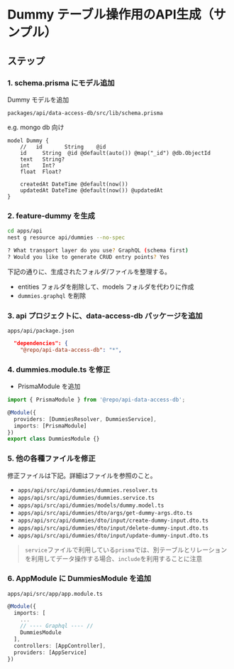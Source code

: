 # Dummy テーブル操作用のAPI生成（サンプル）

## ステップ

### 1. schema.prisma にモデル追加

Dummy モデルを追加

`packages/api/data-access-db/src/lib/schema.prisma`

e.g. mongo db 向け

```prisma
model Dummy {
    //   id       String    @id
    id     String  @id @default(auto()) @map("_id") @db.ObjectId
    text   String?
    int    Int?
    float  Float?

    createdAt DateTime @default(now())
    updatedAt DateTime @default(now()) @updatedAt
}
```

### 2. feature-dummy を生成

```bash
cd apps/api
nest g resource api/dummies --no-spec

? What transport layer do you use? GraphQL (schema first)
? Would you like to generate CRUD entry points? Yes
```

下記の通りに、生成されたフォルダ/ファイルを整理する。

- entities フォルダを削除して、models フォルダを代わりに作成
- `dummies.graphql` を削除

### 3. api プロジェクトに、data-access-db パッケージを追加

`apps/api/package.json`

```json
  "dependencies": {
    "@repo/api-data-access-db": "*",
```

### 4. dummies.module.ts を修正

- PrismaModule を追加

```ts
import { PrismaModule } from '@repo/api-data-access-db';

@Module({
  providers: [DummiesResolver, DummiesService],
  imports: [PrismaModule]
})
export class DummiesModule {}
```

### 5. 他の各種ファイルを修正

修正ファイルは下記。詳細はファイルを参照のこと。

- `apps/api/src/api/dummies/dummies.resolver.ts`
- `apps/api/src/api/dummies/dummies.service.ts`
- `apps/api/src/api/dummies/models/dummy.model.ts`
- `apps/api/src/api/dummies/dto/args/get-dummy-args.dto.ts`
- `apps/api/src/api/dummies/dto/input/create-dummy-input.dto.ts`
- `apps/api/src/api/dummies/dto/input/delete-dummy-input.dto.ts`
- `apps/api/src/api/dummies/dto/input/update-dummy-input.dto.ts`

> `service`ファイルで利用している`prisma`では、別テーブルとリレーションを利用してデータ操作する場合、`include`を利用することに注意

### 6. AppModule に DummiesModule を追加

`apps/api/src/app/app.module.ts`

```ts
@Module({
  imports: [
    ...
    // ---- Graphql ---- //
    DummiesModule
  ],
  controllers: [AppController],
  providers: [AppService]
})
```